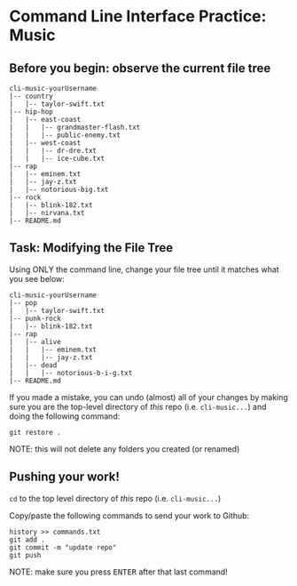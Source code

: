 # Command Line Interface Practice: Music

## Before you begin: observe the current file tree

```
cli-music-yourUsername
|-- country
|   |-- taylor-swift.txt
|-- hip-hop
|   |-- east-coast
|   |   |-- grandmaster-flash.txt
|   |   |-- public-enemy.txt
|   |-- west-coast
|   |   |-- dr-dre.txt
|   |   |-- ice-cube.txt
|-- rap
|   |-- eminem.txt
|   |-- jay-z.txt
|   |-- notorious-big.txt
|-- rock
|   |-- blink-182.txt
|   |-- nirvana.txt
|-- README.md
```

## Task: Modifying the File Tree

Using ONLY the command line, change your file tree until it matches what you see below:

```
cli-music-yourUsername
|-- pop
|   |-- taylor-swift.txt
|-- punk-rock
|   |-- blink-182.txt
|-- rap
|   |-- alive
|   |   |-- eminem.txt
|   |   |-- jay-z.txt
|   |-- dead
|   |   |-- notorious-b-i-g.txt
|-- README.md
```

If you made a mistake, you can undo (almost) all of your changes by making sure you are the top-level directory of _this_ repo (i.e. `cli-music...`) and doing the following command:

`git restore .`

NOTE: this will not delete any folders you created (or renamed)

## Pushing your work!

`cd` to the top level directory of _this_ repo (i.e. `cli-music...`)

Copy/paste the following commands to send your work to Github:
```
history >> commands.txt
git add .
git commit -m "update repo"
git push

```

NOTE: make sure you press <kbd>ENTER</kbd> after that last command!
